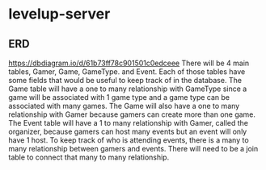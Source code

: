 # levelup-server

## ERD 
https://dbdiagram.io/d/61b73ff78c901501c0edceee
There will be 4 main tables, Gamer, Game, GameType. and Event.
Each of those tables have some fields that would be useful to keep track of in the database.
The Game table will have a one to many relationship with GameType since a game will be associated with 1 game type and a game type can be associated with many games.
The Game will also have a one to many relationship with Gamer because gamers can create more than one game.
The Event table will have a 1 to many relationship with Gamer, called the organizer, because gamers can host many events but an event will only have 1 host.
To keep track of who is attending events, there is a many to many relationship between gamers and events. There will need to be a join table to connect that many to many relationship. 
